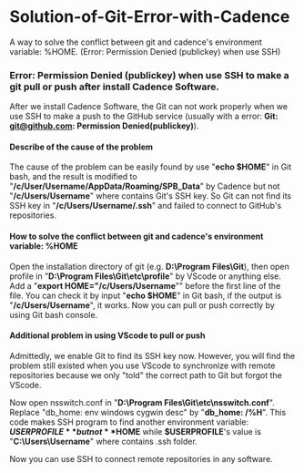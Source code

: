 # Solution-of-Git-Error-with-Cadence
A way to solve the conflict between git and cadence's environment variable: %HOME. (Error: Permission Denied (publickey) when use SSH)
### Error: Permission Denied (publickey) when use SSH to make a git pull or push after install Cadence Software.

After we install Cadence Software, the Git can not work properly when we use SSH to make a push to the GitHub service (usually with a error: **Git: git@github.com: Permission Denied(publickey)**).

#### Describe of the cause of the problem

The cause of the problem can be easily found  by use "**echo $HOME**" in Git bash, and the result is modified to "**/c/User/Username/AppData/Roaming/SPB_Data**" by Cadence but not "**/c/Users/Username**" where contains Git's SSH key. So Git can not find its SSH key in "**/c/Users/Username/.ssh**" and failed to connect to GitHub's repositories.

#### How to solve the conflict between git and cadence's environment variable: %HOME

Open the installation directory of git (e.g. **D:\Program Files\Git**), then open profile in "**D:\Program Files\Git\etc\profile**" by VScode or anything else. Add a "**export HOME="/c/Users/Username**"" before the first line of the file. You can check it by input "**echo $HOME**" in Git bash, if the output is "**/c/Users/Username**", it works. Now you can  pull or push correctly by using Git bash console.

#### Additional problem in using VScode to pull or push

Admittedly, we enable Git to find its SSH key now. However, you will find the problem still existed when you use VScode to synchronize with remote repositories because we only "told" the correct path to Git but forgot the VScode.

Now open nsswitch.conf in "**D:\Program Files\Git\etc\nsswitch.conf**". Replace "db_home: env windows cygwin desc" by "**db_home: /%H**". This code makes SSH program to find another environment variable: **$USERPROFILE** but not **$HOME** while **$USERPROFILE**'s value is "**C:\Users\Username**" where contains .ssh folder.

Now you can use SSH to connect remote repositories in any software.

